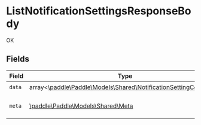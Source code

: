 # ListNotificationSettingsResponseBody

OK


## Fields

| Field                                                                                                                 | Type                                                                                                                  | Required                                                                                                              | Description                                                                                                           |
| --------------------------------------------------------------------------------------------------------------------- | --------------------------------------------------------------------------------------------------------------------- | --------------------------------------------------------------------------------------------------------------------- | --------------------------------------------------------------------------------------------------------------------- |
| `data`                                                                                                                | array<[\paddle\Paddle\Models\Shared\NotificationSettingComplete](../../Models/Shared/NotificationSettingComplete.md)> | :heavy_check_mark:                                                                                                    | N/A                                                                                                                   |
| `meta`                                                                                                                | [\paddle\Paddle\Models\Shared\Meta](../../Models/Shared/Meta.md)                                                      | :heavy_check_mark:                                                                                                    | Information about this response.                                                                                      |